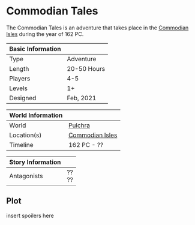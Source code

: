 # Commodian Tales

The Commodian Tales is an adventure that takes place in the [Commodian Isles](../Locations/Land/commodian_isles.md) during the year of 162 PC.

| Basic Information | |
| - | - |
| Type | Adventure |
| Length | 20-50 Hours |
| Players | 4-5 |
| Levels | 1+ |
| Designed | Feb, 2021 |

| World Information | |
| - | - |
| World | [Pulchra](../Locations/Planes/pulchra.md) |
| Location(s) | [Commodian Isles](../Locations/Land/commodian_isles.md) |
| Timeline | 162 PC - ?? |

| Story Information | |
| - | - |
| Antagonists | ??<br>?? |

## Plot

insert spoilers here
